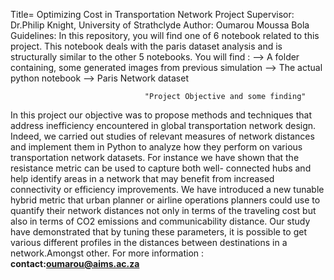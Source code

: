 Title= Optimizing Cost in Transportation Network
Project Supervisor: Dr.Philip Knight, University of Strathclyde
Author: Oumarou Moussa Bola
Guidelines: In this repository, you will find one of 6 notebook related to this project. This notebook deals 
with the paris dataset analysis and is structurally similar to the other 5 notebooks.
You will find : 
--> A folder containing, some generated images from previous simulation 
--> The actual python notebook 
--> Paris Network dataset

                                  "Project Objective and some finding"
In this project our objective was to propose methods and techniques that address inefficiency encountered
in global transportation network design. Indeed, we carried out studies of relevant measures of network
distances and implement them in Python to analyze how they perform on various transportation network
datasets. For instance we have shown that the resistance metric can be used to capture both well-
connected hubs and help identify areas in a network that may benefit from increased connectivity or
efficiency improvements. We have introduced a new tunable hybrid metric that urban planner or airline
operations planners could use to quantify their network distances not only in terms of the traveling
cost but also in terms of CO2 emissions and communicability distance. Our study have demonstrated
that by tuning these parameters, it is possible to get various different profiles in the distances between
destinations in a network.Amongst other.
For more information : **contact:oumarou@aims.ac.za**
